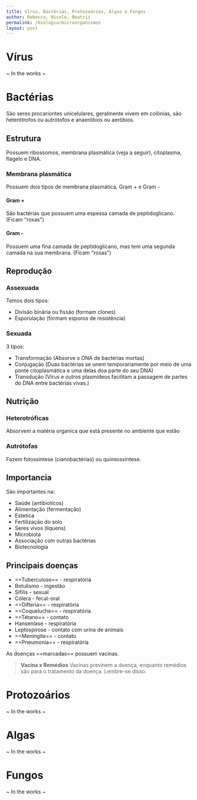 ```yaml
---
title: Vírus, Bactérias, Protozoários, Algas e Fungos
author: Rebecca, Nicole, Beatriz
permalink: /biologia/microorganismos
layout: post
---
```


# Vírus
~ In the works ~

# Bactérias
São seres procariontes unicelulares, geralmente vivem em colônias, são heterótrofos ou autrótofos e anaeróbios ou aeróbios.

## Estrutura
Possuem ribossomos, membrana plasmática (veja a seguir), citoplasma, flagelo e DNA.

### Membrana plasmática
Possuem dois tipos de membrana plasmática, Gram + e Gram -

#### Gram +
São bactérias que possuem uma espessa camada de peptidoglicano. (Ficam "roxas")

#### Gram - 
Possuem uma fina camada de peptidoglicano, mas tem uma segunda camada na sua membrana. (Ficam "rosas")

## Reprodução
### Assexuada
Temos dois tipos:

- Divisão binária ou fissão (formam clones)
- Esporulação (formam esporos de resistência)

### Sexuada
3 tipos:

- Transformação (Absorve o DNA de bactérias mortas)
- Conjugação (Duas bactérias se unem temporariamente por meio de uma ponte citoplasmática e uma delas doa parte do seu DNA)
- Transdução (Vírus e outros plasmídeos facilitam a passagem de partes do DNA entre bactérias vivas.)

## Nutrição
### Heterotróficas
Absorvem a matéria organica que está presente no ambiente que estão

### Autrótofas
Fazem fotossíntese (cianobactérias) ou quimiossíntese.

## Importancia
São importantes na:

- Saúde (antibioticos)
- Alimentação (fermentação)
- Estetica
- Fertilização do solo
- Seres vivos (líquens)
- Microbiota
- Associação com outras bactérias
- Biotecnologia

## Principais doenças
- ==Tuberculose== - respiratória
- Botulismo - ingestão
- Sífilis - sexual
- Cólera - fecal-oral
- ==Difteria== - respiratória
- ==Coqueluche== - respiratória
- ==Tétano== - contato
- Hanseníase - respiratória
- Leptospirose - contato com urina de animais
- ==Meningite== - contato
- ==Pneumonia== - respiratória

As doenças ==marcadas== possuem vacinas.

> **Vacina x Remédios**
> Vacinas previnem a doença, enquanto remédios são para o tratamento da doença. Lembre-se disso.

# Protozoários
~ In the works ~

# Algas
~ In the works ~

# Fungos
~ In the works ~
